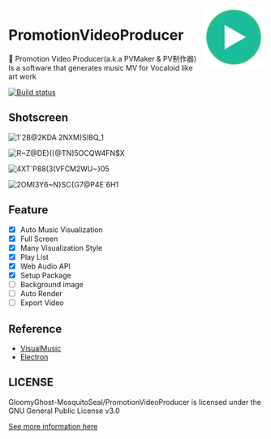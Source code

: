 <img src="https://raw.githubusercontent.com/GloomyGhost-MosquitoSeal/PromotionVideoProducer/master/img/logo.png" align="right" width=120 />

# PromotionVideoProducer

🐉 Promotion Video Producer(a.k.a PVMaker &amp; PV制作器) Is a software that generates music MV for Vocaloid like art work 

[![Build status](https://ci.appveyor.com/api/projects/status/arf6cgdb4v4o6to3?svg=true)](https://ci.appveyor.com/project/GloomyGhost-MosquitoCoil/promotionvideoproducer)

## Shotscreen

![1`2B@2$KD$A 2NXM)SIBQ_1](https://user-images.githubusercontent.com/12003087/59049517-c1e7cf80-88ba-11e9-8094-4cd7afaafbc6.png)

![R~Z@DE)({@TN)5OCQW4FN$X](https://user-images.githubusercontent.com/12003087/59049520-c3b19300-88ba-11e9-8b03-c98d6321b850.png)

![$4XT`P88(3(VFCM2W$U~}05](https://user-images.githubusercontent.com/12003087/59049539-ce6c2800-88ba-11e9-8475-92d90f409bbd.png)

![2OMI3Y6~N}SC{G7@P4E`6H1](https://user-images.githubusercontent.com/12003087/59049543-d035eb80-88ba-11e9-98ed-42c5d0198c18.png)

## Feature

- [x] Auto Music Visualization
- [x] Full Screen
- [x] Many Visualization Style
- [x] Play List
- [x] Web Audio API
- [x] Setup Package
- [ ] Background image
- [ ] Auto Render
- [ ] Export Video

## Reference
- [VisualMusic](https://github.com/surunzi/VisualMusic)
- [Electron](https://electronjs.org/)


## LICENSE

GloomyGhost-MosquitoSeal/PromotionVideoProducer is licensed under the GNU General Public License v3.0

[See more information here](<https://github.com/GloomyGhost-MosquitoSeal/PromotionVideoProducer/blob/master/LICENSE>)

